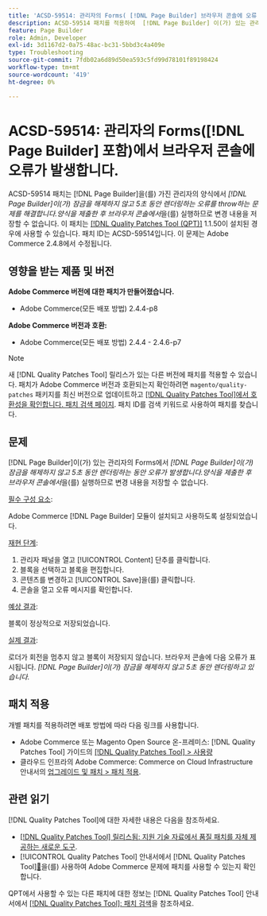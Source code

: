 ```yaml
---
title: 'ACSD-59514: 관리자의 Forms( [!DNL Page Builder] 브라우저 콘솔에 오류 발생)'
description: ACSD-59514 패치를 적용하여  [!DNL Page Builder] 이(가) 있는 관리자의 양식이 잠금을 해제하지 않고 5초 동안 "[!DNL Page Builder]" 오류를 발생시키는 Adobe Commerce 문제를 해결합니다." 을 클릭합니다. 양식을 제출한 후 브라우저 콘솔에서 변경 사항을 저장할 수 없습니다.
feature: Page Builder
role: Admin, Developer
exl-id: 3d1167d2-0a75-48ac-bc31-5bbd3c4a409e
type: Troubleshooting
source-git-commit: 7fdb02a6d89d50ea593c5fd99d78101f89198424
workflow-type: tm+mt
source-wordcount: '419'
ht-degree: 0%

---
```


# ACSD-59514: 관리자의 Forms([!DNL Page Builder] 포함)에서 브라우저 콘솔에 오류가 발생합니다.

ACSD-59514 패치는 [!DNL Page Builder]을(를) 가진 관리자의 양식에서 *[!DNL Page Builder]이(가) 잠금을 해제하지 않고 5초 동안 렌더링하는 오류를 throw하는 문제를 해결합니다.양식을 제출한 후 브라우저 콘솔에서*&#x200B;을(를) 실행하므로 변경 내용을 저장할 수 없습니다. 이 패치는 [[!DNL Quality Patches Tool (QPT)]](https://experienceleague.adobe.com/ko/docs/commerce-operations/tools/quality-patches-tool/quality-patches-tool-to-self-serve-quality-patches) 1.1.50이 설치된 경우에 사용할 수 있습니다. 패치 ID는 ACSD-59514입니다. 이 문제는 Adobe Commerce 2.4.8에서 수정됩니다.

## 영향을 받는 제품 및 버전

**Adobe Commerce 버전에 대한 패치가 만들어졌습니다.**

* Adobe Commerce(모든 배포 방법) 2.4.4-p8

**Adobe Commerce 버전과 호환:**

* Adobe Commerce(모든 배포 방법) 2.4.4 - 2.4.6-p7

>[!NOTE]
>
>새 [!DNL Quality Patches Tool] 릴리스가 있는 다른 버전에 패치를 적용할 수 있습니다. 패치가 Adobe Commerce 버전과 호환되는지 확인하려면 `magento/quality-patches` 패키지를 최신 버전으로 업데이트하고 [[!DNL Quality Patches Tool]에서 호환성을 확인합니다. 패치 검색 페이지](https://experienceleague.adobe.com/tools/commerce-quality-patches/index.html?lang=ko). 패치 ID를 검색 키워드로 사용하여 패치를 찾습니다.

## 문제

[!DNL Page Builder]이(가) 있는 관리자의 Forms에서 *[!DNL Page Builder]이(가) 잠금을 해제하지 않고 5초 동안 렌더링하는 동안 오류가 발생합니다.양식을 제출한 후 브라우저 콘솔에서*&#x200B;을(를) 실행하므로 변경 내용을 저장할 수 없습니다.

<u>필수 구성 요소</u>:

Adobe Commerce [!DNL Page Builder] 모듈이 설치되고 사용하도록 설정되었습니다.

<u>재현 단계</u>:

1. 관리자 패널을 열고 [!UICONTROL Content] 단추를 클릭합니다.
1. 블록을 선택하고 블록을 편집합니다.
1. 콘텐츠를 변경하고 [!UICONTROL Save]을(를) 클릭합니다.
1. 콘솔을 열고 오류 메시지를 확인합니다.

<u>예상 결과</u>:

블록이 정상적으로 저장되었습니다.

<u>실제 결과</u>:

로더가 회전을 멈추지 않고 블록이 저장되지 않습니다. 브라우저 콘솔에 다음 오류가 표시됩니다.
*[!DNL Page Builder]이(가) 잠금을 해제하지 않고 5초 동안 렌더링하고 있습니다.*

## 패치 적용

개별 패치를 적용하려면 배포 방법에 따라 다음 링크를 사용합니다.

* Adobe Commerce 또는 Magento Open Source 온-프레미스: [!DNL Quality Patches Tool] 가이드의 [[!DNL Quality Patches Tool] > 사용량](/help/tools/quality-patches-tool/usage.md)
* 클라우드 인프라의 Adobe Commerce: Commerce on Cloud Infrastructure 안내서의 [업그레이드 및 패치 > 패치 적용](https://experienceleague.adobe.com/docs/commerce-cloud-service/user-guide/develop/upgrade/apply-patches.html?lang=ko).

## 관련 읽기

[!DNL Quality Patches Tool]에 대한 자세한 내용은 다음을 참조하세요.

* [[!DNL Quality Patches Tool] 릴리스됨: 지원 기술 자료에서 품질 패치를 자체 제공하는 새로운 도구](https://experienceleague.adobe.com/ko/docs/commerce-operations/tools/quality-patches-tool/quality-patches-tool-to-self-serve-quality-patches).
* [!UICONTROL Quality Patches Tool] 안내서에서  [!DNL Quality Patches Tool][&#128279;](/help/tools/quality-patches-tool/patches-available-in-qpt/check-patch-for-magento-issue-with-magento-quality-patches.md)을(를) 사용하여 Adobe Commerce 문제에 패치를 사용할 수 있는지 확인합니다.


QPT에서 사용할 수 있는 다른 패치에 대한 정보는 [!DNL Quality Patches Tool] 안내서에서 [[!DNL Quality Patches Tool]: 패치 검색](https://experienceleague.adobe.com/tools/commerce-quality-patches/index.html?lang=ko)을 참조하세요.
